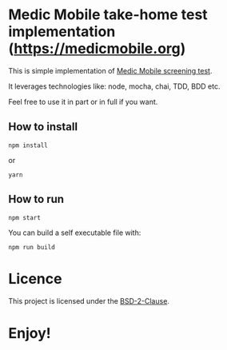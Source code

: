 # Medic Mobile take-home test implementation (https://medicmobile.org)

This is simple implementation of [Medic Mobile screening test](https://gist.github.com/SCdF/b65b3656dd16a573493709e26851a3f8).

It leverages technologies like: node, mocha, chai, TDD, BDD etc.

Feel free to use it in part or in full if you want.

## How to install

```
npm install
```

or

```
yarn
```

## How to run

```
npm start
```

You can build a self executable file with:

```
npm run build
```

# Licence

This project is licensed under the [BSD-2-Clause](LICENSE.md).

# Enjoy!
